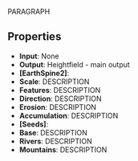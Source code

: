 
PARAGRAPH

## Properties
- **Input**: None
- **Output**: Heightfield - main output
- **[EarthSpine2]**: 
- **Scale**: DESCRIPTION
- **Features**: DESCRIPTION
- **Direction**: DESCRIPTION
- **Erosion**: DESCRIPTION
- **Accumulation**: DESCRIPTION
- **[Seeds]**: 
- **Base**: DESCRIPTION
- **Rivers**: DESCRIPTION
- **Mountains**: DESCRIPTION





